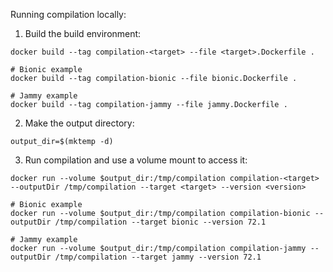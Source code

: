 Running compilation locally:

1. Build the build environment:
```shell
docker build --tag compilation-<target> --file <target>.Dockerfile .

# Bionic example
docker build --tag compilation-bionic --file bionic.Dockerfile .

# Jammy example
docker build --tag compilation-jammy --file jammy.Dockerfile .
```

2. Make the output directory:
```shell
output_dir=$(mktemp -d)
```

3. Run compilation and use a volume mount to access it:
```shell
docker run --volume $output_dir:/tmp/compilation compilation-<target> --outputDir /tmp/compilation --target <target> --version <version> 

# Bionic example
docker run --volume $output_dir:/tmp/compilation compilation-bionic --outputDir /tmp/compilation --target bionic --version 72.1

# Jammy example
docker run --volume $output_dir:/tmp/compilation compilation-jammy --outputDir /tmp/compilation --target jammy --version 72.1
```

